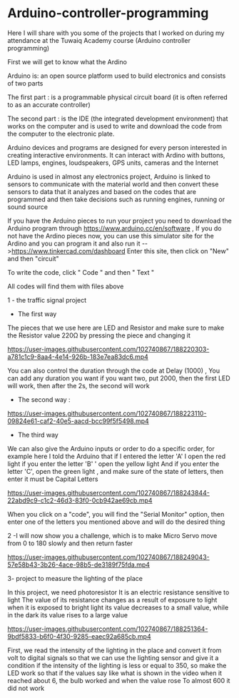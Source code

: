 # Arduino-controller-programming
Here I will share with you some of the projects that I worked on during my attendance at the Tuwaiq Academy course (Arduino controller programming)

First we will get to know what the Ardino

 Arduino is: an open source platform used to build electronics and consists of two parts

The first part : is a programmable physical circuit board (it is often referred to as an accurate controller)

The second part : is the IDE (the integrated development environment) that works on the computer and is used to write and download the code from the computer to the electronic plate.

Arduino devices and programs are designed for every person interested in creating interactive environments. It can interact with Ardino with buttons, LED lamps, engines, loudspeakers, GPS units, cameras and the Internet

Arduino is used in almost any electronics project, Arduino is linked to sensors to communicate with the material world and then convert these sensors to data that it analyzes and based on the codes that are programmed and then take decisions such as running engines, running or sound source





If you have the Arduino pieces to run your project you need to download the Arduino program through https://www.arduino.cc/en/software , If you do not have the Ardino pieces now, you can use this simulator site for the Ardino and you can program it and also run it
-->https://www.tinkercad.com/dashboard
Enter this site, then click on "New" and then "circuit"

To write the code, click " Code " and then " Text "


All codes will find them with files above




1 -  the traffic signal project

- The first way

The pieces that we use here are LED and Resistor and make sure to make the  Resistor value 220Ω by pressing the piece and changing it

https://user-images.githubusercontent.com/102740867/188220303-a781c1c9-8aa4-4e14-926b-183e7ea83dc6.mp4

You can also control the duration through the code at Delay (1000) , You can add any duration you want if you want two, put 2000, then the first LED will work, then after the 2s, the second will work


- The second way :

https://user-images.githubusercontent.com/102740867/188223110-09824e61-caf2-40e5-aacd-bcc99f5f5498.mp4

- The third way

We can also give the Arduino inputs or order to do a specific order, for example here I told the Arduino that if I entered the letter 'A' I open the red light if you enter the letter 'B' ' open the yellow light And if you enter the letter 'C', open  the green light  , and make sure of the state of letters,  then enter it must be Capital Letters



https://user-images.githubusercontent.com/102740867/188243844-22abd9c9-c1c2-46d3-83f0-0cb942ae69cb.mp4

When you click on a "code", you will find the "Serial Monitor" option, then enter one of the letters you mentioned above and will do the desired thing

2 -I will now show you a challenge, which is to make Micro Servo move from 0 to 180 slowly and then return faster

https://user-images.githubusercontent.com/102740867/188249043-57e58b43-3b26-4ace-98b5-de3189f75fda.mp4



3- project to measure the lighting of the place

In this project, we need photoresistor It is an electric resistance sensitive to light The value of its resistance changes as a result of exposure to light when it is exposed to bright light its value decreases to a small value, while in the dark its value rises to a large value


https://user-images.githubusercontent.com/102740867/188251364-9bdf5833-b6f0-4f30-9285-eaec92a685cb.mp4

First, we read the intensity of the lighting in the place and convert it from volt to digital signals so that we can use the lighting sensor and give it a condition if the intensity of the lighting is less or equal to 350, so make the LED work so that if the values ​​say like what is shown in the video when it reached about 6, the bulb worked and when the value rose To almost 600 it did not work
